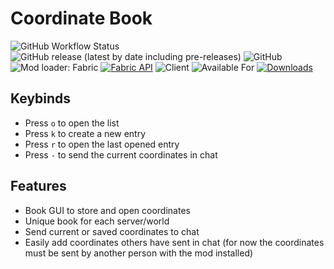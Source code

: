 # Coordinate Book
![GitHub Workflow Status](https://img.shields.io/github/workflow/status/BlueZeeKing/coordinate-book/build)
![GitHub release (latest by date including pre-releases)](https://img.shields.io/github/v/release/BlueZeeKing/coordinate-book?include_prereleases)
![GitHub](https://img.shields.io/github/license/BlueZeeKing/coordinate-book)
![Mod loader: Fabric](https://img.shields.io/badge/mod%20loader-fabric-d64541)
[![Fabric API](https://img.shields.io/badge/Fabric_API-required-informational)](https://www.curseforge.com/minecraft/mc-mods/fabric-api)
![Client](https://img.shields.io/badge/environment-client-1976d2)
![Available For](https://img.shields.io/badge/dynamic/json?label=Available%20For&color=e64626&query=gameVersion&url=https%3A%2F%2Fapi.blueish.dev%2Fapi%2Fminecraft%2Fcurseforge%2F615070)
[![Downloads](https://img.shields.io/badge/dynamic/json?label=Downloads&color=e64626&query=downloads&url=https%3A%2F%2Fapi.blueish.dev%2Fapi%2Fminecraft%2Fdownloads%3Fcurseid%3D615070%26modrinthid%3Dcoordinate-book)](https://www.curseforge.com/minecraft/mc-mods/coordinate-book)
## Keybinds
- Press `o` to open the list
- Press `k` to create a new entry
- Press `r` to open the last opened entry
- Press `-` to send the current coordinates in chat

## Features

- Book GUI to store and open coordinates
- Unique book for each server/world
- Send current or saved coordinates to chat
- Easily add coordinates others have sent in chat (for now the coordinates must be sent by another person with the mod installed)
